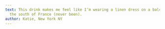 ```yaml
---
text: This drink makes me feel like I’m wearing a linen dress on a balcony in
  the south of France (never been).
author: Katie, New York NY
---
```

